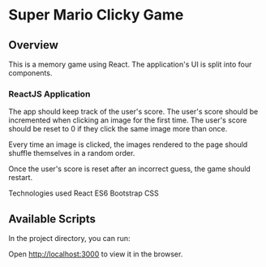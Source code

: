# Super Mario Clicky Game

## Overview
This is a memory game using React. The application's UI is split into four components.

### ReactJS Application


The app should keep track of the user's score. The user's score should be incremented when clicking an image for the first time. The user's score should be reset to 0 if they click the same image more than once.

Every time an image is clicked, the images rendered to the page should shuffle themselves in a random order.

Once the user's score is reset after an incorrect guess, the game should restart.

Technologies used
React
ES6
Bootstrap
CSS

## Available Scripts

In the project directory, you can run:

Open [http://localhost:3000](http://localhost:3000) to view it in the browser.


